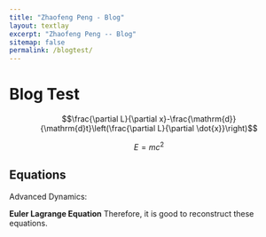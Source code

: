 ```yaml
---
title: "Zhaofeng Peng - Blog"
layout: textlay
excerpt: "Zhaofeng Peng -- Blog"
sitemap: false
permalink: /blogtest/
---
```


# Blog Test

$$\frac{\partial L}{\partial x}-\frac{\mathrm{d}}{\mathrm{d}t}\left(\frac{\partial L}{\partial \dot{x}}\right)$$

$$E = mc^2$$

## Equations

Advanced Dynamics:

**Euler Lagrange Equation** Therefore, it is good to reconstruct these equations.